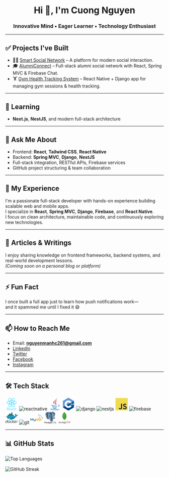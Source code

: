 <h1 align="center">Hi 👋, I'm Cuong Nguyen</h1>
<h3 align="center">Innovative Mind • Eager Learner • Technology Enthusiast</h3>

---

## ✅ Projects I've Built

- 🧑‍💻 [Smart Social Network](https://github.com/CatV2004/smart-social-network) – A platform for modern social interaction.
- 🎓 [AlumniConnect](https://github.com/CatV2004/AlumniConnect) – Full-stack alumni social network with React, Spring MVC & Firebase Chat.
- 🏋️ [Gym Health Tracking System](https://github.com/CatV2004/gym-health-tracking-system) – React Native + Django app for managing gym sessions & health tracking.

---

## 🌱 Learning

- **Next.js**, **NestJS**, and modern full-stack architecture

---

## 💬 Ask Me About

- Frontend: **React**, **Tailwind CSS**, **React Native**
- Backend: **Spring MVC**, **Django**, **NestJS**
- Full-stack integration, RESTful APIs, Firebase services
- GitHub project structuring & team collaboration

---

## 📄 My Experience

I'm a passionate full-stack developer with hands-on experience building scalable web and mobile apps.  
I specialize in **React**, **Spring MVC**, **Django**, **Firebase**, and **React Native**.  
I focus on clean architecture, maintainable code, and continuously exploring new technologies.

---

## 📝 Articles & Writings

I enjoy sharing knowledge on frontend frameworks, backend systems, and real-world development lessons.  
*(Coming soon on a personal blog or platform)*

---

## ⚡ Fun Fact

I once built a full app just to learn how push notifications work—  
and it spammed me until I fixed it 😄

---

## 📫 How to Reach Me

- Email: **nguyenmanhc261@gmail.com**
- [LinkedIn](https://linkedin.com/in/bedthu)
- [Twitter](https://twitter.com/catv2004)
- [Facebook](https://fb.com/nguyenmanhc261)
- [Instagram](https://instagram.com/nguyenmanhc261)

---

## 🛠️ Tech Stack

<p align="left">
  <img src="https://raw.githubusercontent.com/devicons/devicon/master/icons/react/react-original-wordmark.svg" alt="react" width="40" height="40"/>
  <img src="https://reactnative.dev/img/header_logo.svg" alt="reactnative" width="40" height="40"/>
  <img src="https://raw.githubusercontent.com/devicons/devicon/master/icons/java/java-original.svg" alt="java" width="40" height="40"/>
  <img src="https://raw.githubusercontent.com/devicons/devicon/master/icons/cplusplus/cplusplus-original.svg" alt="cplusplus" width="40" height="40"/>
  <img src="https://cdn.worldvectorlogo.com/logos/django.svg" alt="django" width="40" height="40"/>
  <img src="https://ik.imagekit.io/xpfqvs5zs/nestjs.png?updatedAt=1754224909453" alt="nestjs" width="40" height="40"/>
  <img src="https://raw.githubusercontent.com/devicons/devicon/master/icons/javascript/javascript-original.svg" alt="js" width="40" height="40"/>
  <img src="https://www.vectorlogo.zone/logos/firebase/firebase-icon.svg" alt="firebase" width="40" height="40"/>
  <img src="https://raw.githubusercontent.com/devicons/devicon/master/icons/docker/docker-original-wordmark.svg" alt="docker" width="40" height="40"/>
  <img src="https://www.vectorlogo.zone/logos/git-scm/git-scm-icon.svg" alt="git" width="40" height="40"/>
  <img src="https://raw.githubusercontent.com/devicons/devicon/master/icons/mysql/mysql-original-wordmark.svg" alt="mysql" width="40" height="40"/>
  <img src="https://raw.githubusercontent.com/devicons/devicon/master/icons/postgresql/postgresql-original-wordmark.svg" alt="postgresql" width="40" height="40"/>
  <img src="https://raw.githubusercontent.com/devicons/devicon/master/icons/mongodb/mongodb-original-wordmark.svg" alt="mongodb" width="40" height="40"/>
</p>

---

## 📊 GitHub Stats

<p>
  <img align="center" src="https://github-readme-stats.vercel.app/api/top-langs?username=catv2004&show_icons=true&locale=en&layout=compact" alt="Top Languages"/>
</p>
<p>
  <img align="center" src="https://github-readme-streak-stats.herokuapp.com/?user=catv2004" alt="GitHub Streak"/>
</p>
